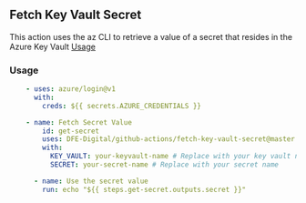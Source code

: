 ## Fetch Key Vault Secret
This action uses the az CLI to retrieve a value of a secret that resides in the Azure Key Vault
[Usage](/.github/workflows/test-fetch-key-vault-secret.yml)
### Usage
```yml
    - uses: azure/login@v1
      with:
        creds: ${{ secrets.AZURE_CREDENTIALS }}

    - name: Fetch Secret Value
        id: get-secret
        uses: DFE-Digital/github-actions/fetch-key-vault-secret@master # Replace with your action repo
        with:
          KEY_VAULT: your-keyvault-name # Replace with your key vault name
          SECRET: your-secret-name # Replace with your secret name

      - name: Use the secret value
        run: echo "${{ steps.get-secret.outputs.secret }}"
```
